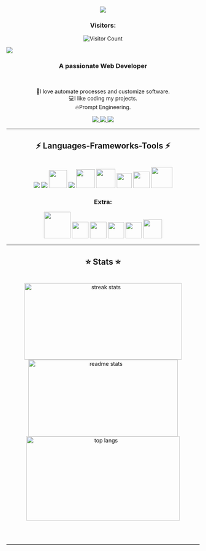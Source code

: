 <h1 align="center">
    <img src="https://readme-typing-svg.herokuapp.com/?font=Righteous&size=35&center=true&vCenter=true&width=500&height=70&duration=4000&lines=Hi+There!+👋;+I'm+Josué+EmaxS!;" />
</h1>
<div align="center">
<h3>
Visitors:
</h3>

![Visitor Count](https://profile-counter.glitch.me/bm-jsms/count.svg)

</div>

<div>
    <img src="https://media.licdn.com/dms/image/D4E16AQGR0mXd7DL-WA/profile-displaybackgroundimage-shrink_350_1400/0/1704904332309?e=1710374400&v=beta&t=_ytwTwQ3IeC01FIw_ucZ70RX7y0HNVtwzGU2W3nQfIw"/>
</div>

<h3 align="center">A passionate Web Developer</h3>

<br/>

<div align="center">
 
🎨I love automate processes and customize software.
<br>
💻I like coding my projects.
<br>
🔥Prompt Engineering.

 </div>
 
<div align="center"> 
  <a href="https://bm-jsms-portfolio.vercel.app" target="_blank">
    <img src="https://img.shields.io/badge/Portfolio-%23000000.svg?style=for-the-badge&logo=firefox&logoColor=#FF7139">
  </a>
  <a href="mailto:josueemaxsalazar@outlook.com" target="_blank">
    <img src="https://img.shields.io/badge/Microsoft_Outlook-0078D4?style=for-the-badge&logo=microsoft-outlook&logoColor=white">
  </a>
  <a href="https://www.linkedin.com/in/josu%C3%A9-emaxs-b39a80292/" target="_blank">
    <img src="https://img.shields.io/badge/LinkedIn-0077B5?style=for-the-badge&logo=linkedin&logoColor=white" target="_blank" />
  </a>
 
</div>

 <hr/>
 
<h2 align="center">⚡ Languages-Frameworks-Tools ⚡</h2>
<br/>
<div align="center">
  <img src="https://skillicons.dev/icons?i=html,css,javascript,typescript,py,php,nodejs,express,git,sass,tailwind"/>
  <img src="https://skillicons.dev/icons?i=angular,astro,react,nextjs"/>
  <img width=47 src="https://icon.icepanel.io/Technology/svg/Azure-SQL-Database.svg"/>
  <img src="https://skillicons.dev/icons?i=vscode,github,mysql,jest,vitest,md,vite,netlify,vercel"/>
  <img width=49 src="https://seeklogo.com/images/R/react-query-logo-1340EA4CE9-seeklogo.com.png"/>
  <img width=50 src="https://user-images.githubusercontent.com/958486/218346783-72be5ae3-b953-4dd7-b239-788a882fdad6.svg"/>
  <img width=39 src="https://seeklogo.com/images/G/greensock-gsap-icon-logo-13BB451E88-seeklogo.com.png"/>
  <img width=43 src="https://seeklogo.com/images/F/framer-motion-logo-DA1E33CAA1-seeklogo.com.png"/>
  <img width=55 src="https://icon.icepanel.io/Technology/svg/pytest.svg"/>

</div>
<h3 align="center">Extra:</h3>

<div align="center">
  <img width=69 src="https://www.podfeet.com/blog/wp-content/uploads/2021/09/GitHub-Copilot-logo-1040x650.png"/>
  <img width=43 src="https://upload.wikimedia.org/wikipedia/commons/thumb/e/e9/Notion-logo.svg/100px-Notion-logo.svg.png?20220918151013"/>
  <img width=43 src="https://upload.wikimedia.org/wikipedia/commons/thumb/1/10/2023_Obsidian_logo.svg/240px-2023_Obsidian_logo.svg.png"/>
  <img width=42 src="https://freelogopng.com/images/all_img/1681038242chatgpt-logo-png.png"/>
  <img width=42 src="https://magoven.io/wp-content/uploads/2023/05/Google-Bard-Logo.png"/>
  <img width=49 src="https://seeklogo.com/images/P/pnpm-logo-21DC828CD8-seeklogo.com.png"/>
</div>

<hr/>

<h2 align="center">⭐ Stats ⭐</h2>
<br>
<div align=center>
  <img width=410 height=200 src="https://github-readme-streak-stats-salesp07.vercel.app/?user=bm-jsms&count_private=true&theme=algolia&border_radius=10" alt="streak stats" alt="streak stats"/>
  <img width=390 height=200 src="https://github-readme-stats.vercel.app/api?username=bm-jsms&count_private=true&show_icons=true&theme=algolia&border_radius=10" alt="readme stats" />
  <br/>
  <img width=400 height=220 align="center" src="https://github-readme-stats.vercel.app/api/top-langs/?username=bm-jsms&hide=HTML&langs_count=8&layout=compact&theme=algolia&border_radius=10&size_weight=0.5&count_weight=0.5&exclude_repo=github-readme-stats" alt="top langs" />
</div>

<br/><br/>

<hr/>

<br/>
